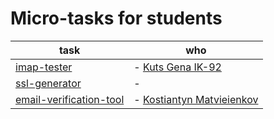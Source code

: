 # Micro-tasks for students

task | who 
---|---
[imap-tester](./tasks/task-mail-tester.md) | - [Kuts Gena IK-92](https://github.com/GenaKutS/imap-tester)
[ssl-generator](./tasks/task-ssl-generator.md) | -
[email-verification-tool](./tasks/task-email-verification-tool.md)| - [Kostiantyn Matvieienkov](https://github.com/kostiantynn/simple-mail-tester-backend) 
